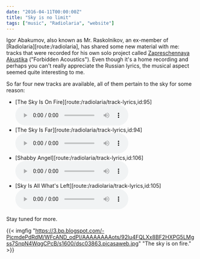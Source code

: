 ```yaml
---
date: "2016-04-11T00:00:00Z"
title: "Sky is no limit"
tags: ["music", "Radiolaria", "website"]
---
```


Igor Abakumov, also known as Mr. Raskolnikov, an ex-member of [Radiolaria][route:/radiolaria], has shared some new material with me: tracks that were recorded for his own solo project called [Zapreschennaya Akustika](https://www.realmusic.ru/zapreszennayaakustika/) ("Forbidden Acoustics").  Even though it's a home recording and perhaps you can't really appreciate the Russian lyrics, the musical aspect seemed quite interesting to me.

So far four new tracks are available, all of them pertain to the sky for some reason:<br />

<!--more-->

* [The Sky Is On Fire][route:/radiolaria/track-lyrics,id:95]<br />
  <audio src="/radiolaria/track-listen/95" controls></audio>
* [The Sky Is Far][route:/radiolaria/track-lyrics,id:94]<br />
  <audio src="/radiolaria/track-listen/94" controls></audio>
* [Shabby Angel][route:/radiolaria/track-lyrics,id:106]<br />
  <audio src="/radiolaria/track-listen/106" controls></audio>
* [Sky Is All What's Left][route:/radiolaria/track-lyrics,id:105]<br />
  <audio src="/radiolaria/track-listen/105" controls></audio>

Stay tuned for more.

{{< imgfig "https://3.bp.blogspot.com/-PicmdePdRdM/WFcAND_odPI/AAAAAAAAots/92lu4FQLXx8BF2HXPG5LMgss7SnpN4WqgCPcB/s1600/dsc03863.picasaweb.jpg" "The sky is on fire." >}}
